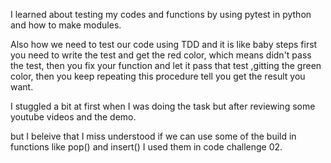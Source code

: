I learned about testing my codes and functions by using pytest in python and how to make modules.


Also how we need to test our code using TDD and it is like baby steps first you need to write the test and get the red color, which means didn't pass the test, then you fix your function and let it pass that test ,gitting the green color, 
then you keep repeating this procedure tell you get the result you want.


I stuggled a bit at first when I was doing the task but after reviewing some youtube videos and the demo.

but I beleive that I miss understood if we can use some of the build in functions like pop() and insert() I used them in code challenge 02.